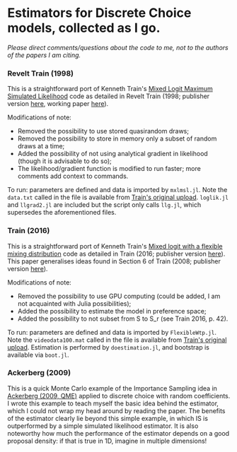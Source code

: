 # Estimators for Discrete Choice models, collected as I go. 

*Please direct comments/questions about the code to me, not to the authors of the papers I am citing.*

### Revelt Train (1998)
This is a straightforward port of Kenneth Train's [Mixed Logit Maximum Simulated Likelihood](https://eml.berkeley.edu/Software/abstracts/train1006mxlmsl.html) code
as detailed in Revelt Train (1998; publisher version [here](https://www.mitpressjournals.org/doi/10.1162/003465398557735), working paper [here](https://eml.berkeley.edu/wp/train0797b.pdf)). 

Modifications of note: 
- Removed the possibility to use stored quasirandom draws;
- Removed the possibility to store in memory only a subset of random draws at a time;
- Added the possibility of not using analytical gradient in likelihood (though it is advisable to do so);
- The likelihood/gradient function is modified to run faster; more comments add context to commands.

To run: parameters are defined and data is imported by `mxlmsl.jl`. Note the `data.txt` called in the file is available from [Train's original upload](https://eml.berkeley.edu/Software/source_code/train_mxlmsl_06.zip). `loglik.jl` and `llgrad2.jl` are included but the script only calls `llg.jl`, which supersedes the aforementioned files.

### Train (2016)
This is a straightforward port of Kenneth Train's [Mixed logit with a flexible mixing distribution](https://eml.berkeley.edu/~train/flexsplash.html) code
as detailed in Train (2016; publisher version [here](https://eml.berkeley.edu/~train/flexible.pdf)). This paper generalises ideas found in Section 6 of Train (2008; publisher version [here](https://eml.berkeley.edu/~train/EMtrain.pdf)).

Modifications of note: 
- Removed the possibility to use GPU computing (could be added, I am not acquainted with Julia possibilities);
- Added the possibility to estimate the model in preference space;
- Added the possibility to not subset from S to S_r (see Train 2016, p. 42).

To run: parameters are defined and data is imported by `FlexibleWtp.jl`. Note the `videodata100.mat` called in the file is available from [Train's original upload](http://eml.berkeley.edu/~train/flexcodes.zip). Estimation is performed by `doestimation.jl`, and bootstrap is available via `boot.jl`. 

### Ackerberg (2009)
This is a quick Monte Carlo example of the Importance Sampling idea in [Ackerberg (2009, QME)](https://link.springer.com/article/10.1007/s11129-009-9074-z) applied to discrete choice with random coefficients. I wrote this example to teach myself the basic idea behind the estimator, which I could not wrap my head around by reading the paper. The benefits of the estimator clearly lie beyond this simple example, in which IS is outperformed by a simple simulated likelihood estimator. It is also noteworthy how much the performance of the estimator depends on a good proposal density: if that is true in 1D, imagine in multiple dimensions! 
